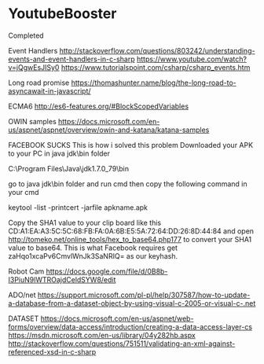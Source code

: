 


# YoutubeBooster
Completed

Event Handlers
http://stackoverflow.com/questions/803242/understanding-events-and-event-handlers-in-c-sharp
https://www.youtube.com/watch?v=jQgwEsJISy0
https://www.tutorialspoint.com/csharp/csharp_events.htm

Long road promise
https://thomashunter.name/blog/the-long-road-to-asyncawait-in-javascript/

ECMA6
http://es6-features.org/#BlockScopedVariables

OWIN samples
https://docs.microsoft.com/en-us/aspnet/aspnet/overview/owin-and-katana/katana-samples


FACEBOOK SUCKS
This is how i solved this problem
Downloaded your APK to your PC in java jdk\bin folder

C:\Program Files\Java\jdk1.7.0_79\bin

go to java jdk\bin folder and run cmd then
copy the following command in your cmd

keytool -list -printcert -jarfile apkname.apk

Copy the SHA1 value to your clip board
like this CD:A1:EA:A3:5C:5C:68:FB:FA:0A:6B:E5:5A:72:64:DD:26:8D:44:84
and open http://tomeko.net/online_tools/hex_to_base64.php177 to convert your SHA1 value to base64. This is what Facebook requires
get
zaHqo1xcaPv6CmvlWnJk3SaNRIQ= as our keyhash.


Robot Cam
https://docs.google.com/file/d/0B8b-I3PiuN9lWTROajdCeldSYW8/edit


ADO/net
https://support.microsoft.com/pl-pl/help/307587/how-to-update-a-database-from-a-dataset-object-by-using-visual-c-2005-or-visual-c-.net


DATASET
https://docs.microsoft.com/en-us/aspnet/web-forms/overview/data-access/introduction/creating-a-data-access-layer-cs
https://msdn.microsoft.com/en-us/library/04y282hb.aspx
http://stackoverflow.com/questions/751511/validating-an-xml-against-referenced-xsd-in-c-sharp
